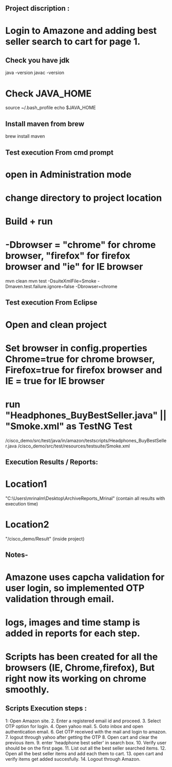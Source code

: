 ## Project discription :
# Login to Amazone and adding best seller search to cart for page 1.


## Check you have jdk
java -version
javac -version


# Check JAVA_HOME
source ~/.bash_profile
echo $JAVA_HOME


## Install maven from brew
brew install maven


## Test execution From cmd prompt

# open in Administration mode
# change directory to project location
# Build + run
# -Dbrowser = "chrome" for chrome browser, "firefox" for firefox browser and "ie" for IE browser
mvn clean 
mvn test -DsuiteXmlFile=Smoke -Dmaven.test.failure.ignore=false -Dbrowser=chrome

## Test execution From Eclipse

# Open and clean project
# Set browser in config.properties Chrome=true for chrome browser, Firefox=true for firefox browser and IE = true for IE browser
# run "Headphones_BuyBestSeller.java" || "Smoke.xml" as TestNG Test
/cisco_demo/src/test/java/in/amazon/testscripts/Headphones_BuyBestSeller.java
/cisco_demo/src/test/resources/testsuite/Smoke.xml


## Execution Results / Reports:

# Location1 
"C:\Users\mrinalm\Desktop\ArchiveReports_Mrinal" (contain all results with execution time)

# Location2 
"/cisco_demo/Result" (inside project)



## Notes-

# Amazone uses capcha validation for user login, so implemented OTP validation through email.
# logs, images and time stamp is added in reports for each step.
# Scripts has been created for all the browsers (IE, Chrome,firefox), But right now its working on chrome smoothly.


## Scripts Execution steps :
1: Open Amazon site.
2. Enter a registered email id and proceed.
3. Select OTP option for login.
4. Open yahoo mail.
5. Goto inbox and open authentication email.
6. Get OTP received with the mail and login to amazon.
7. logout through yahoo after getting the OTP
8. Open cart and clear the previous item.
9. enter 'headphone best seller' in search box.
10. Verify user should be on the first page.
11. List out all the best seller searched items.
12. Open all the best seller items and add each them to cart.
13. open cart and verify items get added succesfully.
14. Logout through Amazon. 
